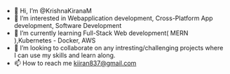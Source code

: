 - 👋 Hi, I’m @KrishnaKiranaM
- 👀 I’m interested in Webapplication development, Cross-Platform App development, Software Development
- 🌱 I’m currently learning Full-Stack Web development( MERN ),Kubernetes - Docker, AWS
- 💞️ I’m looking to collaborate on any intresting/challenging projects where I can use my skills and learn along.
- 📫 How to reach me kiiran837@gmail.com

